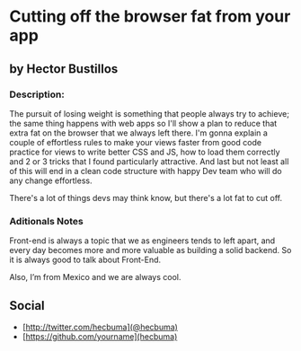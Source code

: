 Cutting off the browser fat from your app
=========================================

## by Hector Bustillos ##


### Description: ###
The pursuit of losing weight is something that people always try to achieve; the same thing happens with web apps so I'll show a plan to reduce that extra fat on the browser that we always left there. I'm gonna explain a couple of effortless rules to make your views faster from good code practice for views to write better CSS and JS, how to load them correctly and 2 or 3 tricks that I found particularly attractive. And last but not least all of this will end in a clean code structure with happy Dev team who will do any change effortless.

There's a lot of things devs may think know, but there's a lot fat to cut off.


### Aditionals Notes ###
Front-end is always a topic that we as engineers tends to left apart, and every day becomes more and more valuable as building a solid backend. So it is always good to talk about Front-End.

Also, I’m from Mexico and we are always cool.

## Social ##


* [http://twitter.com/hecbuma](@hecbuma)
* [https://github.com/yourname](hecbuma)

